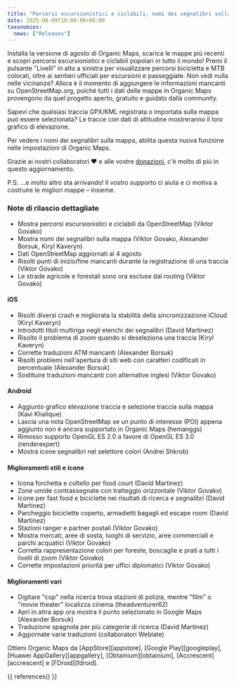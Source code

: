 ```yaml
---
title: "Percorsi escursionistici e ciclabili, nomi dei segnalibri sulla mappa, selezione tracce, grafico altitudine e altro nella versione di agosto"
date: 2025-08-09T10:00:00+00:00
taxonomies:
  news: ["Releases"]
---
```


Installa la versione di agosto di Organic Maps, scarica le mappe più recenti e scopri percorsi escursionistici e ciclabili popolari in tutto il mondo! Premi il pulsante "Livelli" in alto a sinistra per visualizzare percorsi bicicletta e MTB colorati, oltre ai sentieri ufficiali per escursioni e passeggiate. Non vedi nulla nelle vicinanze? Allora è il momento di aggiungere le informazioni mancanti su OpenStreetMap.org, poiché tutti i dati delle mappe in Organic Maps provengono da quel progetto aperto, gratuito e guidato dalla community.

Sapevi che qualsiasi traccia GPX/KML registrata o importata sulla mappa può essere selezionata? Le tracce con dati di altitudine mostreranno il loro grafico di elevazione.

Per vedere i nomi dei segnalibri sulla mappa, abilita questa nuova funzione nelle impostazioni di Organic Maps.

Grazie ai nostri collaboratori ❤️ e alle vostre [donazioni](@/donate/index.it.md), c'è molto di più in questo aggiornamento.

P.S. ...e molto altro sta arrivando! Il vostro supporto ci aiuta e ci motiva a costruire le migliori mappe – insieme.

### Note di rilascio dettagliate

- Mostra percorsi escursionistici e ciclabili da OpenStreetMap (Viktor Govako)
- Mostra nomi dei segnalibri sulla mappa (Viktor Govako, Alexander Borsuk, Kiryl Kaveryn)
- Dati OpenStreetMap aggiornati al 4 agosto
- Risolti punti di inizio/fine mancanti durante la registrazione di una traccia (Viktor Govako)
- Le strade agricole e forestali sono ora escluse dal routing (Viktor Govako)

#### iOS
- Risolti diversi crash e migliorata la stabilità della sincronizzazione iCloud (Kiryl Kaveryn)
- Introdotti titoli multiriga negli elenchi dei segnalibri (David Martinez)
- Risolto il problema di zoom quando si deseleziona una traccia (Kiryl Kaveryn)
- Corrette traduzioni ATM mancanti (Alexander Borsuk)
- Risolti problemi nell'apertura di siti web con caratteri codificati in percentuale (Alexander Borsuk)
- Sostituire traduzioni mancanti con alternative inglesi (Viktor Govako)

#### Android
- Aggiunto grafico elevazione traccia e selezione traccia sulla mappa (Kavi Khalique)
- Lascia una nota OpenStreetMap se un punto di interesse (POI) appena aggiunto non è ancora supportato in Organic Maps (hemanggs)
- Rimosso supporto OpenGL ES 2.0 a favore di OpenGL ES 3.0 (renderexpert)
- Mostra icone segnalibri nel selettore colori (Andrei Shkrob)

#### Miglioramenti stili e icone
- Icona forchetta e coltello per food court (David Martinez)
- Zone umide contrassegnate con tratteggio orizzontale (Viktor Govako)
- Icone per fast food e biciclette nei risultati di ricerca e segnalibri (David Martinez)
- Parcheggio biciclette coperto, armadietti bagagli ed escape room (David Martinez)
- Stazioni ranger e partner postali (Viktor Govako)
- Mostra mercati, aree di sosta, luoghi di servizio, aree commerciali e parchi acquatici (Viktor Govako)
- Corretta rappresentazione colori per foreste, boscaglie e prati a tutti i livelli di zoom (Viktor Govako)
- Corrette impostazioni priorità per uffici diplomatici (Viktor Govako)

#### Miglioramenti vari
- Digitare "cop" nella ricerca trova stazioni di polizia, mentre "film" o "movie theater" localizza cinema (theadventurer62)
- Apri in altra app ora mostra il punto selezionato in Google Maps (Alexander Borsuk)
- Traduzione spagnola per più categorie di ricerca (David Martinez)
- Aggiornate varie traduzioni (collaboratori Weblate)

Ottieni Organic Maps da [AppStore][appstore], [Google Play][googleplay], [Huawei AppGallery][appgallery], [Obtainium][obtainium], [Accrescent][accrescent] e [FDroid][fdroid].

{{ references() }}
